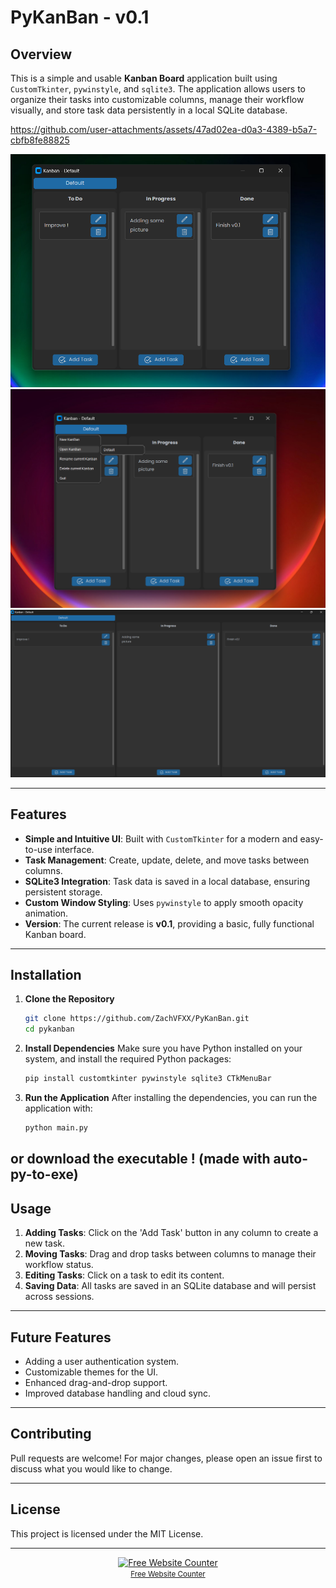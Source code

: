 # PyKanBan - v0.1

## Overview

This is a simple and usable **Kanban Board** application built using `CustomTkinter`, `pywinstyle`, and `sqlite3`. The application allows users to organize their tasks into customizable columns, manage their workflow visually, and store task data persistently in a local SQLite database.

https://github.com/user-attachments/assets/47ad02ea-d0a3-4389-b5a7-cbfb8fe88825

![Simple UI](https://github.com/ZachVFXX/PyKanBan/blob/master/pictures/simple%20ui%20.png)
![Simple Menu](https://github.com/ZachVFXX/PyKanBan/blob/master/pictures/simple%20menu.png)
![FullScreen](https://github.com/ZachVFXX/PyKanBan/blob/master/pictures/fully%20%20resizable.png)

---

## Features

- **Simple and Intuitive UI**: Built with `CustomTkinter` for a modern and easy-to-use interface.
- **Task Management**: Create, update, delete, and move tasks between columns.
- **SQLite3 Integration**: Task data is saved in a local database, ensuring persistent storage.
- **Custom Window Styling**: Uses `pywinstyle` to apply smooth opacity animation.
- **Version**: The current release is **v0.1**, providing a basic, fully functional Kanban board.

---

## Installation

1. **Clone the Repository**
    ```bash
    git clone https://github.com/ZachVFXX/PyKanBan.git
    cd pykanban
    ```

2. **Install Dependencies**
    Make sure you have Python installed on your system, and install the required Python packages:
    ```bash
    pip install customtkinter pywinstyle sqlite3 CTkMenuBar
    ```

3. **Run the Application**
    After installing the dependencies, you can run the application with:
    ```bash
    python main.py
    ```

or download the executable ! (made with auto-py-to-exe)
---

## Usage

1. **Adding Tasks**: Click on the 'Add Task' button in any column to create a new task.
2. **Moving Tasks**: Drag and drop tasks between columns to manage their workflow status.
3. **Editing Tasks**: Click on a task to edit its content.
4. **Saving Data**: All tasks are saved in an SQLite database and will persist across sessions.

---

## Future Features

- Adding a user authentication system.
- Customizable themes for the UI.
- Enhanced drag-and-drop support.
- Improved database handling and cloud sync.

---

## Contributing

Pull requests are welcome! For major changes, please open an issue first to discuss what you would like to change.

---

## License

This project is licensed under the MIT License.

---

<div align='center'><a href='https://www.websitecounterfree.com'><img src='https://www.websitecounterfree.com/c.php?d=9&id=60461&s=12' border='0' alt='Free Website Counter'></a><br / ><small><a href='https://www.websitecounterfree.com' title="Free Website Counter">Free Website Counter</a></small></div>
